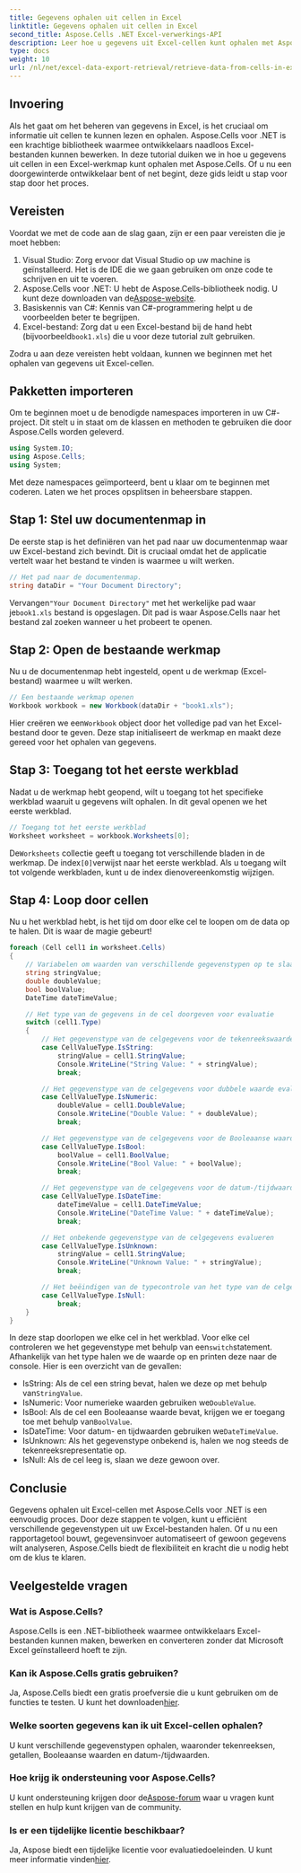```yaml
---
title: Gegevens ophalen uit cellen in Excel
linktitle: Gegevens ophalen uit cellen in Excel
second_title: Aspose.Cells .NET Excel-verwerkings-API
description: Leer hoe u gegevens uit Excel-cellen kunt ophalen met Aspose.Cells voor .NET in deze stapsgewijze zelfstudie, die perfect is voor zowel beginners als ervaren ontwikkelaars.
type: docs
weight: 10
url: /nl/net/excel-data-export-retrieval/retrieve-data-from-cells-in-excel/
---
```

## Invoering

Als het gaat om het beheren van gegevens in Excel, is het cruciaal om informatie uit cellen te kunnen lezen en ophalen. Aspose.Cells voor .NET is een krachtige bibliotheek waarmee ontwikkelaars naadloos Excel-bestanden kunnen bewerken. In deze tutorial duiken we in hoe u gegevens uit cellen in een Excel-werkmap kunt ophalen met Aspose.Cells. Of u nu een doorgewinterde ontwikkelaar bent of net begint, deze gids leidt u stap voor stap door het proces.

## Vereisten

Voordat we met de code aan de slag gaan, zijn er een paar vereisten die je moet hebben:

1. Visual Studio: Zorg ervoor dat Visual Studio op uw machine is geïnstalleerd. Het is de IDE die we gaan gebruiken om onze code te schrijven en uit te voeren.
2.  Aspose.Cells voor .NET: U hebt de Aspose.Cells-bibliotheek nodig. U kunt deze downloaden van de[Aspose-website](https://releases.aspose.com/cells/net/).
3. Basiskennis van C#: Kennis van C#-programmering helpt u de voorbeelden beter te begrijpen.
4.  Excel-bestand: Zorg dat u een Excel-bestand bij de hand hebt (bijvoorbeeld`book1.xls`) die u voor deze tutorial zult gebruiken.

Zodra u aan deze vereisten hebt voldaan, kunnen we beginnen met het ophalen van gegevens uit Excel-cellen.

## Pakketten importeren

Om te beginnen moet u de benodigde namespaces importeren in uw C#-project. Dit stelt u in staat om de klassen en methoden te gebruiken die door Aspose.Cells worden geleverd.

```csharp
using System.IO;
using Aspose.Cells;
using System;
```

Met deze namespaces geïmporteerd, bent u klaar om te beginnen met coderen. Laten we het proces opsplitsen in beheersbare stappen.

## Stap 1: Stel uw documentenmap in

De eerste stap is het definiëren van het pad naar uw documentenmap waar uw Excel-bestand zich bevindt. Dit is cruciaal omdat het de applicatie vertelt waar het bestand te vinden is waarmee u wilt werken.


```csharp
// Het pad naar de documentenmap.
string dataDir = "Your Document Directory";
```

 Vervangen`"Your Document Directory"` met het werkelijke pad waar je`book1.xls` bestand is opgeslagen. Dit pad is waar Aspose.Cells naar het bestand zal zoeken wanneer u het probeert te openen.

## Stap 2: Open de bestaande werkmap

Nu u de documentenmap hebt ingesteld, opent u de werkmap (Excel-bestand) waarmee u wilt werken.


```csharp
// Een bestaande werkmap openen
Workbook workbook = new Workbook(dataDir + "book1.xls");
```

 Hier creëren we een`Workbook` object door het volledige pad van het Excel-bestand door te geven. Deze stap initialiseert de werkmap en maakt deze gereed voor het ophalen van gegevens.

## Stap 3: Toegang tot het eerste werkblad

Nadat u de werkmap hebt geopend, wilt u toegang tot het specifieke werkblad waaruit u gegevens wilt ophalen. In dit geval openen we het eerste werkblad.


```csharp
// Toegang tot het eerste werkblad
Worksheet worksheet = workbook.Worksheets[0];
```

 De`Worksheets` collectie geeft u toegang tot verschillende bladen in de werkmap. De index`[0]`verwijst naar het eerste werkblad. Als u toegang wilt tot volgende werkbladen, kunt u de index dienovereenkomstig wijzigen.

## Stap 4: Loop door cellen

Nu u het werkblad hebt, is het tijd om door elke cel te loopen om de data op te halen. Dit is waar de magie gebeurt!


```csharp
foreach (Cell cell1 in worksheet.Cells)
{
    // Variabelen om waarden van verschillende gegevenstypen op te slaan
    string stringValue;
    double doubleValue;
    bool boolValue;
    DateTime dateTimeValue;

    // Het type van de gegevens in de cel doorgeven voor evaluatie
    switch (cell1.Type)
    {
        // Het gegevenstype van de celgegevens voor de tekenreekswaarde evalueren
        case CellValueType.IsString:
            stringValue = cell1.StringValue;
            Console.WriteLine("String Value: " + stringValue);
            break;

        // Het gegevenstype van de celgegevens voor dubbele waarde evalueren
        case CellValueType.IsNumeric:
            doubleValue = cell1.DoubleValue;
            Console.WriteLine("Double Value: " + doubleValue);
            break;

        // Het gegevenstype van de celgegevens voor de Booleaanse waarde evalueren
        case CellValueType.IsBool:
            boolValue = cell1.BoolValue;
            Console.WriteLine("Bool Value: " + boolValue);
            break;

        // Het gegevenstype van de celgegevens voor de datum-/tijdwaarde evalueren
        case CellValueType.IsDateTime:
            dateTimeValue = cell1.DateTimeValue;
            Console.WriteLine("DateTime Value: " + dateTimeValue);
            break;

        // Het onbekende gegevenstype van de celgegevens evalueren
        case CellValueType.IsUnknown:
            stringValue = cell1.StringValue;
            Console.WriteLine("Unknown Value: " + stringValue);
            break;

        // Het beëindigen van de typecontrole van het type van de celgegevens is nul
        case CellValueType.IsNull:
            break;
    }
}
```

 In deze stap doorlopen we elke cel in het werkblad. Voor elke cel controleren we het gegevenstype met behulp van een`switch`statement. Afhankelijk van het type halen we de waarde op en printen deze naar de console. Hier is een overzicht van de gevallen:

-  IsString: Als de cel een string bevat, halen we deze op met behulp van`StringValue`.
-  IsNumeric: Voor numerieke waarden gebruiken we`DoubleValue`.
-  IsBool: Als de cel een Booleaanse waarde bevat, krijgen we er toegang toe met behulp van`BoolValue`.
-  IsDateTime: Voor datum- en tijdwaarden gebruiken we`DateTimeValue`.
- IsUnknown: Als het gegevenstype onbekend is, halen we nog steeds de tekenreeksrepresentatie op.
- IsNull: Als de cel leeg is, slaan we deze gewoon over.

## Conclusie

Gegevens ophalen uit Excel-cellen met Aspose.Cells voor .NET is een eenvoudig proces. Door deze stappen te volgen, kunt u efficiënt verschillende gegevenstypen uit uw Excel-bestanden halen. Of u nu een rapportagetool bouwt, gegevensinvoer automatiseert of gewoon gegevens wilt analyseren, Aspose.Cells biedt de flexibiliteit en kracht die u nodig hebt om de klus te klaren.

## Veelgestelde vragen

### Wat is Aspose.Cells?  
Aspose.Cells is een .NET-bibliotheek waarmee ontwikkelaars Excel-bestanden kunnen maken, bewerken en converteren zonder dat Microsoft Excel geïnstalleerd hoeft te zijn.

### Kan ik Aspose.Cells gratis gebruiken?  
Ja, Aspose.Cells biedt een gratis proefversie die u kunt gebruiken om de functies te testen. U kunt het downloaden[hier](https://releases.aspose.com/).

### Welke soorten gegevens kan ik uit Excel-cellen ophalen?  
U kunt verschillende gegevenstypen ophalen, waaronder tekenreeksen, getallen, Booleaanse waarden en datum-/tijdwaarden.

### Hoe krijg ik ondersteuning voor Aspose.Cells?  
 U kunt ondersteuning krijgen door de[Aspose-forum](https://forum.aspose.com/c/cells/9) waar u vragen kunt stellen en hulp kunt krijgen van de community.

### Is er een tijdelijke licentie beschikbaar?  
 Ja, Aspose biedt een tijdelijke licentie voor evaluatiedoeleinden. U kunt meer informatie vinden[hier](https://purchase.aspose.com/temporary-license/).